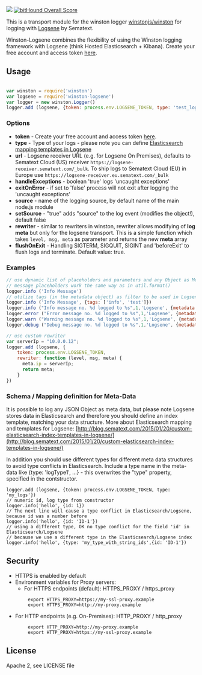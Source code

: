 ![](https://travis-ci.org/sematext/winston-logsene.svg?branch=master) 
[![bitHound Overall Score](https://www.bithound.io/github/sematext/winston-logsene/badges/score.svg)](https://www.bithound.io/github/sematext/winston-logsene)

This is a transport module for the winston logger [winstonjs/winston](https://github.com/winstonjs/winston) for logging with [Logsene](http://www.sematext.com/logsene) by Sematext.

Winston-Logsene combines the flexibility of using the Winston logging framework with Logsene (think Hosted Elasticsearch + Kibana).
Create your free account and access token [here](https://apps.sematext.com/users-web/register.do).

## Usage

```js

var winston = require('winston')
var logsene = require('winston-logsene') 
var logger = new winston.Logger()
logger.add (logsene, {token: process.env.LOGSENE_TOKEN, type: 'test_logs'})
```
### Options

- __token__ - Create your free account and access token [here](https://apps.sematext.com/users-web/register.do).
- __type__ - Type of your logs - please note you can define [Elasticsearch mapping templates in Logsene](http://blog.sematext.com/2015/02/09/elasticsearch-mapping-types-for-json-logging/) 
- __url__ - Logsene receiver URL (e.g. for Logsene On Premises), defaults to Sematext Cloud (US) receiver `https://logsene-receiver.sematext.com/_bulk`.  To ship logs to Sematext Cloud (EU) in Europe use `https://logsene-receiver.eu.sematext.com/_bulk`
- __handleExceptions__ - boolean 'true' logs 'uncaught exceptions'
- __exitOnError__ - if set to 'false' process will not exit after logging the 'uncaught exceptions'
- __source__ - name of the logging source, by default name of the main node.js module
- __setSource__ - "true" adds "source" to the log event (modifies the object!), default false
- __rewriter__ - similar to rewriters in winston, rewriter allows modifying of __log meta__ but only for the logsene 
  transport. This is a simple function which takes `level, msg, meta` as parameter and returns the new __meta__ array
- __flushOnExit__ - Handling SIGTERM, SIGQUIT, SIGINT and 'beforeExit' to flush logs and terminate. Default value: true.


### Examples

```js
// use dynamic list of placeholders and parameters and any Object as Metadata
// message placeholders work the same way as in util.format()
logger.info ('Info Message')
// utilize tags (in the metadata object) as filter to be used in Logsene UI
logger.info ('Info Message', {tags: ['info', 'test']})
logger.info ("Info message no. %d logged to %s",1,'Logsene', {metadata: "test-log", count:1 , tags: ['test', 'info', 'winston']})
logger.error ("Error message no. %d logged to %s",1,'Logsene', {metadata: "test-error", count:1, tags: ['test', 'error', 'winston']})
logger.warn ("Warning message no. %d logged to %s",1,'Logsene', {metadata: "test-warning", count:1, tags: ['test', 'warning', 'winston']})
logger.debug ("Debug message no. %d logged to %s",1,'Logsene', {metadata: "test-debug", count:1})

// use custom rewriter
var serverIp = "10.0.0.12";
logger.add (logsene, {
    token: process.env.LOGSENE_TOKEN,
    rewriter: function (level, msg, meta) {
      meta.ip = serverIp;
      return meta;
    }
})

```

### Schema / Mapping definition for Meta-Data

It is possible to log any JSON Object as meta data, but please note Logsene stores data in Elasticsearch and therefore you should define an index template, matching your data structure. 
More about Elasticsearch mapping and templates for Logsene: 
[http://blog.sematext.com/2015/01/20/custom-elasticsearch-index-templates-in-logsene/](http://blog.sematext.com/2015/01/20/custom-elasticsearch-index-templates-in-logsene/)

In addition you should use different types for different meta data structures to avoid type conflicts in Elasticsearch. Include a type name in the meta-data like {type: 'logType1', ...} - this overwrites the "type" property, specified in the contstructor.  
```
logger.add (logsene, {token: process.env.LOGSENE_TOKEN, type: 'my_logs'})
// numeric id, log type from constructor
logger.info('hello', {id: 1})
// The next line will cause a type conflict in Elasticsearch/Logsene, because id was a number before
logger.info('hello', {id: 'ID-1'}) 
// using a different type, OK no type conflict for the field 'id' in Elasticsearch/Logsene
// because we use a different type in the Elasticsearch/Logsene index 
logger.info('hello', {type: 'my_type_with_string_ids',{id: 'ID-1'})
```

## Security

- HTTPS is enabled by default 
- Environment variables for Proxy servers:
  - For HTTPS endpoints (default): HTTPS_PROXY / https_proxy
```
        export HTTPS_PROXY=https://my-ssl-proxy.example
        export HTTPS_PROXY=http://my-proxy.example
```
  - For HTTP endpoints (e.g. On-Premises): HTTP_PROXY / http_proxy
```
        export HTTP_PROXY=http://my-proxy.example
        export HTTP_PROXY=https://my-ssl-proxy.example
```
          
## License

Apache 2, see LICENSE file


